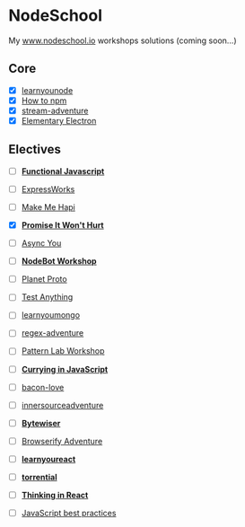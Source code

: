 # NodeSchool
My www.nodeschool.io workshops solutions (coming soon...)

## Core
- [x] [learnyounode](https://www.github.com/workshopper/learnyounode)
- [x] [How to npm](https://github.com/workshopper/how-to-npm)
- [x] [stream-adventure](https://www.github.com/substack/stream-adventure)
- [x] [Elementary Electron](https://www.github.com/maxogden/elementary-electron)

## Electives
- [ ] [**Functional Javascript**](https://github.com/timoxley/functional-javascript-workshop)
- [ ] [ExpressWorks](https://github.com/azat-co/expressworks)
- [ ] [Make Me Hapi](https://github.com/hapijs/makemehapi)
- [x] [**Promise It Won't Hurt**](https://github.com/stevekane/promise-it-wont-hurt)
- [ ] [Async You](https://github.com/bulkan/async-you)
- [ ] [**NodeBot Workshop**](https://github.com/tableflip/nodebot-workshop)
- [ ] [Planet Proto](https://github.com/sporto/planetproto)
- [ ] [Test Anything](https://github.com/finnp/test-anything)
- [ ] [learnyoumongo](https://github.com/evanlucas/learnyoumongo)
- [ ] [regex-adventure](https://github.com/substack/regex-adventure)
- [ ] [Pattern Lab Workshop](https://github.com/phase2/pattern-lab-workshop)
- [ ] [**Currying in JavaScript**](https://github.com/kishorsharma/currying-workshopper)
- [ ] [bacon-love](https://github.com/mikaelbr/bacon-love)
- [ ] [innersourceadventure](https://github.com/CollaborareDotNet/innersourceadventure)
- [ ] [**Bytewiser**](https://github.com/maxogden/bytewiser)
- [ ] [Browserify Adventure](https://github.com/substack/browserify-adventure)
- [ ] [**learnyoureact**](https://github.com/tako-black/learnyoureact)
- [ ] [**torrential**](https://github.com/No9/torrential)
- [ ] [**Thinking in React**](https://github.com/asbjornenge/thinking-in-react)
- [ ] [JavaScript best practices](https://github.com/excellalabs/js-best-practices-workshopper)

